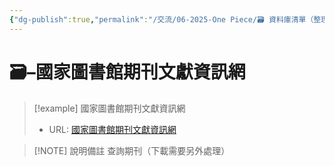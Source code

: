 ```yaml
---
{"dg-publish":true,"permalink":"/交流/06-2025-One Piece/🗃️ 資料庫清單（整理中）/國家圖書館期刊文獻資訊網/","title":"國家圖書館期刊文獻資訊網","tags":["🗃️資料庫","研究論文"],"noteIcon":"3","created":"2025-05-30T05:12:57.346+08:00","updated":"2025-05-30T05:13:47.533+08:00"}
---
```




# 🗃️–國家圖書館期刊文獻資訊網



> [!example] 國家圖書館期刊文獻資訊網
> - URL: [國家圖書館期刊文獻資訊網](https://tpl.ncl.edu.tw/NclService/)



> [!NOTE] 說明備註
> 查詢期刊（下載需要另外處理）


